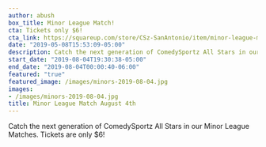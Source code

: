 ```yaml
---
author: abush
box_title: Minor League Match!
cta: Tickets only $6!
cta_link: https://squareup.com/store/CSz-SanAntonio/item/minor-league-match-august-th
date: "2019-05-08T15:53:09-05:00"
description: Catch the next generation of ComedySportz All Stars in our Minor League Matches.
start_date: "2019-08-04T19:30:38-05:00"
end_date: "2019-08-04T00:00:40-06:00"
featured: "true"
featured_image: /images/minors-2019-08-04.jpg
images:
- /images/minors-2019-08-04.jpg
title: Minor League Match August 4th
---
```


Catch the next generation of ComedySportz All Stars in our Minor League Matches.
Tickets are only $6!
